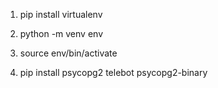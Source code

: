1) pip install virtualenv

2) python -m venv env

3) source env/bin/activate

4) pip install psycopg2 telebot psycopg2-binary
